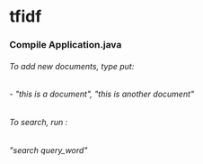 # tfidf


### Compile Application.java 
###### To add new documents, type put:
###### - "this is a document", "this is another document" 


###### To search, run :
###### "search query_word" 
